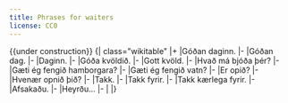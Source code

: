 ```yaml
---
title: Phrases for waiters
license: CC0
---
```


{{under construction}}
{| class="wikitable"
|+
|Góðan daginn.
|-
|Góðan dag.
|-
|Daginn.
|-
|Góða kvöldið.
|-
|Gott kvöld.
|-
|Hvað má bjóða þér?
|-
|Gæti ég fengið hamborgara?
|-
|Gæti ég fengið vatn?
|-
|Er opið?
|-
|Hvenær opnið þið?
|-
|Takk.
|-
|Takk fyrir.
|-
|Takk kærlega fyrir.
|-
|Afsakaðu.
|-
|Heyrðu...
|-
|
|}